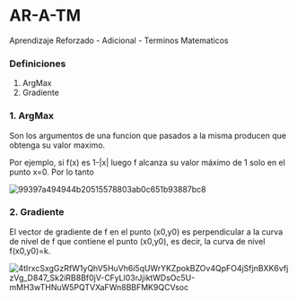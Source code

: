 # AR-A-TM
Aprendizaje Reforzado - Adicional - Terminos Matematicos
### Definiciones ###
1. ArgMax  
2. Gradiente

### 1. ArgMax ###
Son los argumentos de una funcion que pasados a la misma producen que obtenga su valor maximo.

Por ejemplo, si f(x) es 1-|x| luego f alcanza su valor máximo de 1 solo en el punto x=0. Por lo tanto

![99397a494944b20515578803ab0c651b93887bc8](https://user-images.githubusercontent.com/95035101/201491103-a90c6e31-2324-4d5d-92eb-a2a7e9b16abb.svg)

### 2. Gradiente ###

El vector de gradiente de f en el punto (x0,y0) es perpendicular a la curva de nivel de f que contiene el punto (x0,y0), es decir, la curva de nivel f(x0,y0)=k.


![4tIrxcSxgGzRfW1yQhV5HuVh6i5qUWrYKZpokBZOv4QpFO4jSfjnBXK6vfjzVg_D847_Sk2iRB8Bf0jV-CFyLl03rJjiktWDsOc5U-mMH3wTHNuW5PQTVXaFWn8BBFMK9QCVsoc](https://user-images.githubusercontent.com/95035101/201492083-e275a57d-77ac-476e-8641-f585d3e1878e.jpg)


